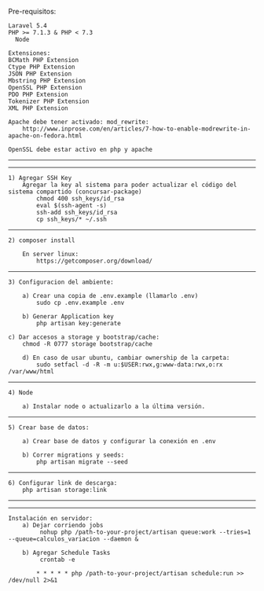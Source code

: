 Pre-requisitos:

	Laravel 5.4
    PHP >= 7.1.3 & PHP < 7.3
	  Node

	Extensiones:
    BCMath PHP Extension
    Ctype PHP Extension
    JSON PHP Extension
    Mbstring PHP Extension
    OpenSSL PHP Extension
    PDO PHP Extension
    Tokenizer PHP Extension
    XML PHP Extension

	Apache debe tener activado: mod_rewrite:
		http://www.inprose.com/en/articles/7-how-to-enable-modrewrite-in-apache-on-fedora.html

	OpenSSL debe estar activo en php y apache

------------------------------------------------

------------------------------------------------
	1) Agregar SSH Key
		Agregar la key al sistema para poder actualizar el código del sistema compartido (concursar-package)
			chmod 400 ssh_keys/id_rsa
			eval $(ssh-agent -s)
			ssh-add ssh_keys/id_rsa
			cp ssh_keys/* ~/.ssh

------------------------------------------------
	2) composer install

		En server linux:
			https://getcomposer.org/download/

------------------------------------------------
	3) Configuracion del ambiente:

		a) Crear una copia de .env.example (llamarlo .env)
			sudo cp .env.example .env

		b) Generar Application key
			php artisan key:generate

  	c) Dar accesos a storage y bootstrap/cache:
  		chmod -R 0777 storage bootstrap/cache

		d) En caso de usar ubuntu, cambiar ownership de la carpeta:
			sudo setfacl -d -R -m u:$USER:rwx,g:www-data:rwx,o:rx /var/www/html


------------------------------------------------
	4) Node

		a) Instalar node o actualizarlo a la última versión.


------------------------------------------------
	5) Crear base de datos:

		a) Crear base de datos y configurar la conexión en .env

		b) Correr migrations y seeds:
			php artisan migrate --seed

------------------------------------------------
	6) Configurar link de descarga:
		php artisan storage:link

---------------------------------------------------------------------------------------------
---------------------------------------------------------------------------------------------
	Instalación en servidor:
		a) Dejar corriendo jobs
			 nohup php /path-to-your-project/artisan queue:work --tries=1 --queue=calculos_variacion --daemon &

		b) Agregar Schedule Tasks
			 crontab -e

			* * * * * php /path-to-your-project/artisan schedule:run >> /dev/null 2>&1
